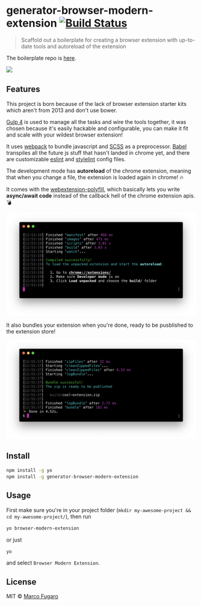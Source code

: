 # generator-browser-modern-extension [![Build Status][travis-image]][travis-url]

> Scaffold out a boilerplate for creating a browser extension with up-to-date tools and autoreload of the extension

The boilerplate repo is [here](https://github.com/marcofugaro/browser-modern-extension-boilerplate).

<img src="screenshots/demo.gif" width="600">

## Features

This project is born because of the lack of browser extension starter kits which aren't from 2013 and don't use bower.

[Gulp 4](https://github.com/gulpjs/gulp) is used to manage all the tasks and wire the tools together, it was chosen because it's easily hackable and configurable, you can make it fit and scale with your wildest browser extension!

It uses [webpack](https://webpack.js.org/) to bundle javascript and [SCSS](http://sass-lang.com/) as a preprocessor. [Babel](http://babeljs.io/) transpiles all the future js stuff that hasn't landed in chrome yet, and there are customizable [eslint](https://eslint.org/) and [stylelint](https://stylelint.io/) config files.

The development mode has **autoreload** of the chrome extension, meaning that when you change a file, the extension is loaded again in chrome! 🔥

It comes with the [webextension-polyfill](https://github.com/mozilla/webextension-polyfill), which basically lets you write **async/await code** instead of the callback hell of the chrome extension apis. 💣

<img src="screenshots/start.png" width="700">

It also bundles your extension when you're done, ready to be pusblished to the extension store!

<img src="screenshots/bundle.png" width="700">

## Install

```bash
npm install -g yo
npm install -g generator-browser-modern-extension
```

## Usage

First make sure you're in your project folder (`mkdir my-awesome-project && cd my-awesome-project/`), then run

```bash
yo browser-modern-extension
```
or just
```bash
yo
```
and select `Browser Modern Extension`.

## License

MIT © [Marco Fugaro](marcofugaro.it)


[travis-image]: https://travis-ci.org/marcofugaro/generator-chrome-modern-extension.svg?branch=master
[travis-url]: https://travis-ci.org/marcofugaro/generator-chrome-modern-extension
